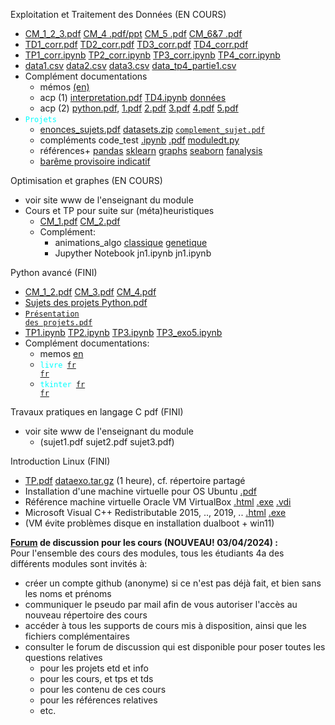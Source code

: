 Exploitation et Traitement des Données (EN COURS) <br>
- [CM_1_2_3.pdf](https://github.com/rpriam/cours4a/blob/main/AnalyseDesDonnees_CM_1_2_3.pdf.zip) [CM_4 .pdf/ppt](AnalyseDesDonnees_CM_4.zip) [CM_5 .pdf](AnalyseDesDonnees_CM_5.pdf.zip) [CM_6&7 .pdf](AnalyseDesDonnees_CM_6et7.pdf.zip) <br>
- [TD1_corr.pdf](https://github.com/rpriam/cours4a/blob/main/TD1_AD_correction.pdf.zip) [TD2_corr.pdf](https://github.com/rpriam/cours4a/blob/main/TD2_AD_correction.pdf.zip) [TD3_corr.pdf](https://github.com/rpriam/cours4a/blob/main/TD3_AD_correction.pdf.zip) [TD4_corr.pdf](https://github.com/rpriam/cours4a/blob/main/TD4_AD_correction.pdf.zip) <br>
- [TP1_corr.ipynb](https://github.com/rpriam/cours4a/blob/main/TP1_AD_correction.ipynb.zip) [TP2_corr.ipynb](https://github.com/rpriam/cours4a/blob/main/TP2_AD_correction.ipynb.zip)  [TP3_corr.ipynb](https://github.com/rpriam/cours4a/blob/main/TP3_AD_correction.ipynb.zip) [TP4_corr.ipynb](https://github.com/rpriam/cours4a/blob/main/TP4_AD_correction.ipynb.zip) <br>
- [data1.csv](https://github.com/rpriam/cours4a/blob/main/data_tp1.csv) [data2.csv](https://github.com/rpriam/cours4a/raw/main/data_tp2_bis.csv) [data3.csv](https://github.com/rpriam/cours4a/blob/main/data_tp3.csv) [data_tp4_partie1.csv](https://github.com/rpriam/cours4a/raw/main/data_tp4_partie1.csv) <br>
- Complément documentations<br>
    - mémos [(en)](https://github.com/rpriam/cours4a/blob/main/memostat/cheatsheet_statistics.pdf)
    - acp (1) [interpretation.pdf](https://github.com/rpriam/cours4a/blob/main/memostat/Exemple_interpret_ACP_MChavent.pdf) [TD4.ipynb](https://github.com/rpriam/cours4a/blob/main/TD4_AD.ipynb.zip) [données](https://github.com/rpriam/cours4a/raw/main/dataedt/)
    - acp (2) [python.pdf](https://github.com/rpriam/cours4a/blob/main/dataedt/fr_Tanagra_ACP_Python.pdf), [1.pdf](https://github.com/rpriam/cours4a/blob/main/dataedt/example_td1_cor.pdf) [2.pdf](https://github.com/rpriam/cours4a/blob/main/dataedt/example_td2_cor.pdf) [3.pdf](https://github.com/rpriam/cours4a/blob/main/dataedt/example_td3_cor.pdf) [4.pdf](https://github.com/rpriam/cours4a/blob/main/dataedt/example_td4_cor.pdf) [5.pdf](https://github.com/rpriam/cours4a/blob/main/dataedt/example_td5_cor.pdf)
- <code style="color : cyan">Projets </code> <br>
    - [enonces_sujets.pdf](https://github.com/rpriam/cours4a/raw/main/projets_edt_sujets.pdf.zip) [datasets.zip](https://github.com/rpriam/cours4a/raw/main/projets_edt_datasets.zip) <code style="color : red">[complement_sujet.pdf](https://github.com/rpriam/cours4a/raw/main/projets_edt_complement.pdf.zip)</code>
    - compléments code_test [.ipynb](https://github.com/rpriam/cours4a/raw/main/projets_edt_code_test_dataset.ipynb.zip) [.pdf](https://github.com/rpriam/cours4a/raw/main/projets_edt_code_test_dataset.pdf.zip) [moduledt.py](https://github.com/rpriam/cours4a/raw/main/projets_edt_code_test_dataset.medt.zip)
    - références+ [pandas](https://pandas.pydata.org/docs/user_guide/indexing.html) [sklearn](https://scikit-learn.org/stable/auto_examples/index.html) [graphs](https://python-graph-gallery.com/) [seaborn](https://seaborn.pydata.org/examples/index.html) [fanalysis](https://github.com/OlivierGarciaDev/fanalysis/blob/master/doc/pca_tutorial.pdf)
    - [barême provisoire indicatif](https://github.com/rpriam/cours4a/blob/main/projets_edt_bareme_provisoire.pdf.zip)

Optimisation et graphes (EN COURS) <br>
- voir site www de l'enseignant du module <br>
- Cours et TP pour suite sur (méta)heuristiques
    - [CM_1.pdf](https://github.com/rpriam/cours4a/raw/main/OptimizationMetaHeuristique_CM_1.zip) [CM_2.pdf](https://github.com/rpriam/cours4a/raw/main/OptimizationMetaHeuristique_CM_2.zip) <br>
    - Complément:
        - animations_algo [classique](https://github.com/rpriam/cours4a/raw/main/metaheuristiques/illustration_algorithmes_classique.7z)
                          [genetique](https://github.com/rpriam/cours4a/raw/main/metaheuristiques/illustration_algorithmes_genetique.7z)
        - Jupyther Notebook jn1.ipynb jn1.ipynb

Python avancé (FINI) <br>
- [CM_1_2.pdf](https://github.com/rpriam/cours4a/blob/main/Introduction_python.pdf.zip) [CM_3.pdf](https://github.com/rpriam/cours4a/raw/main/Introduction_python_3.pdf.zip) [CM_4.pdf](https://github.com/rpriam/cours4a/raw/main/Introduction_python_4.pdf.zip) <br>
- [Sujets des projets Python.pdf](https://github.com/rpriam/cours4a/blob/main/projets_python.pdf.zip) <br>
- <code style="color : cyan">[Présentation des projets.pdf](https://github.com/rpriam/cours4a/raw/main/projets_python_finalisation.pdf.zip)</code> 
- [TP1.ipynb](https://github.com/rpriam/cours4a/raw/main/TP1_PPLI.zip) [TP2.ipynb](https://github.com/rpriam/cours4a/raw/main/TP2_PPLI.zip) [TP3.ipynb](https://github.com/rpriam/cours4a/raw/main/TP3_PPLI.zip) [TP3_exo5.ipynb](https://github.com/rpriam/cours4a/raw/main/TP3_PPLI_exo5.ipynb.7z)
- Complément documentations:
    - memos [en](https://github.com/rpriam/cours4a/tree/main/memopython)
    - <code style="color : cyan">livre [fr](https://github.com/rpriam/cours4a/blob/main/memopython/apprendre_python3_5.pdf) [fr](https://github.com/rpriam/cours4a/blob/main/memopython/cours_python.pdf) </code>
    - <code style="color : cyan">tkinter [fr](https://github.com/rpriam/cours4a/blob/main/memopython/documentation_tkinter.pdf)  [fr](https://github.com/rpriam/cours4a/blob/main/memopython/les_bases_d_un_interface_graphique_avec_tkinter.pdf)</code>

Travaux pratiques en langage C pdf (FINI) <br>
- voir site www de l'enseignant du module <br>
  - (sujet1.pdf sujet2.pdf sujet3.pdf)

Introduction Linux (FINI) <br>
- [TP.pdf](https://github.com/rpriam/cours4a/raw/main/linux/tp_linux.pdf.zip) [dataexo.tar.gz](https://github.com/rpriam/cours4a/raw/main/linux/dataexo.tar.gz) (1 heure), cf. répertoire partagé
- Installation d'une machine virtuelle pour OS Ubuntu [.pdf](https://github.com/rpriam/cours4a/blob/main/linux/Installation_machine_virtuelle_linux.pdf)
- Référence machine virtuelle Oracle VM VirtualBox
             [.html](https://www.virtualbox.org/) 
             [.exe](https://download.virtualbox.org/virtualbox/7.0.14/VirtualBox-7.0.14-161095-Win.exe) 
             [.vdi](https://sourceforge.net/projects/osboxes/files/v/vb/55-U-u/23.04/64bit.7z/download)
- Microsoft Visual C++ Redistributable 2015, .., 2019, .. [.html](https://learn.microsoft.com/fr-fr/cpp/windows/latest-supported-vc-redist?view=msvc-170) 
                                            [.exe](https://aka.ms/vs/17/release/vc_redist.x64.exe)
- (VM évite problèmes disque en installation dualboot + win11)

**[Forum](https://github.com/rpriam/cours4a/tree/main/forum) de discussion pour les cours (NOUVEAU! 03/04/2024) :**<br>
Pour l'ensemble des cours des modules, tous les étudiants 4a des différents modules sont invités à:
- créer un compte github (anonyme) si ce n'est pas déjà fait, et bien sans les noms et prénoms
- communiquer le pseudo par mail afin de vous autoriser l'accès au nouveau répertoire des cours
- accéder à tous les supports de cours mis à disposition, ainsi que les fichiers complémentaires
- consulter le forum de discussion qui est disponible pour poser toutes les questions relatives
    -  pour les projets etd et info
    -  pour les cours, et tps et tds
    -  pour les contenu de ces cours
    -  pour les références relatives
    -  etc.


